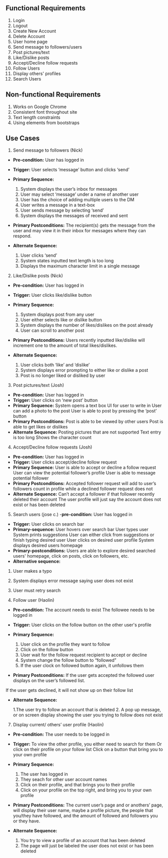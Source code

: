 

## Functional Requirements

1. Login
2. Logout
3. Create New Account
4. Delete Account
5. User home page
6. Send message to followers/users
7. Post pictures/text
8. Like/Dislike posts
9. Accept/Decline follow requests
10. Follow Users
11. Display others' profiles
12. Search Users

## Non-functional Requirements

1. Works on Google Chrome
2. Consistent font throughout site
3. Text length constraints
4. Using elements from bootstraps

## Use Cases

1. Send message to followers (Nick)
- **Pre-condition:** User has logged in
- **Trigger:** User selects ‘message’ button and clicks ‘send’
 
- **Primary Sequence:**
  
  1. System displays the user’s inbox for messages
  2.  User may select ‘message’ under a name of another user
  3.  User has the choice of adding multiple users to the DM
  4. User writes a message in a text-box
  5. User sends message by selecting ‘send’
  6. System displays the messages of received and sent
 
- **Primary Postconditions:** <can be a list or short description> 
The recipient(s) gets the message from the user and may view it in their inbox for messages where they can respond.
 
- **Alternate Sequence:** <you can have more than one alternate sequence to describe multiple issues that may arise>
  
  1. User clicks ‘send’
  2. System states inputted text length is too long
  3. Displays the maximum character limit in a single message
  
 
 
2. Like/Dislike posts (Nick)
- **Pre-condition:** User has logged in
- **Trigger:** User clicks like/dislike button
 
- **Primary Sequence:**
  
  1.  System displays post from any user
  2.  User either selects like or dislike button
  3.  System displays the number of likes/dislikes on the post already
  4.  User can scroll to another post
 
- **Primary Postconditions:** <can be a list or short description> 
Users recently inputted like/dislike will increment one to the amount of total likes/dislikes.
 
- **Alternate Sequence:** <you can have more than one alternate sequence to describe multiple issues that may arise>
  
  1. User clicks both ‘like’ and ‘dislike’
  2. System displays error prompting to either like or dislike a post
  3. Post is no longer liked or disliked by user
 
 
3. Post pictures/text (Josh)
- **Pre-condition:** User has logged in
- **Trigger:** User clicks on ‘new post’ button 
- **Primary Sequence:** 
System opens a text box UI for user to write in
User can add a photo to the post
User is able to post by pressing the ‘post’ button
- **Primary Postconditions:**
Post is able to be viewed by other users
Post is able to get likes or dislikes
 - **Alternate Sequence:**
Posting pictures that are not supported
Text entry is too long 
Shows the character count 
 
4. Accept/Decline follow requests (Josh)
- **Pre-condition:** User has logged in
- **Trigger:** User clicks accept/decline follow request
- **Primary Sequence:** 
User is able to accept or decline a follow request
User can view the potential follower’s profile
User is able to message potential follower
- **Primary Postconditions:** Accepted follower request will add to user’s followers count in profile while a  declined follower request does not
 - **Alternate Sequence:**
Can’t accept a follower if that follower recently deleted their account
The user profile will just say the account does not exist or has been deleted
 
 
 
 
 
 
 
 
5. Search users (jose c.)
-**pre-condition:**  User has logged in
- **Trigger:** User clicks on search bar
- **Primary-sequence:** 
User hovers over search bar
User types user
System prints suggestions
User can either click from suggestions or finish typing desired user
User clicks on desired user profile
System displays desired users homepage
- **Primary-postconditions:** Users are able to explore desired searched users' homepage, click on posts, click on followers, etc.
- **Alternative sequence:**
1. User makes a typo
2. System displays error message saying user does not exist
3. User must retry search
 
6. Follow user (Haolin)
- **Pre-condition:** <can be a list or short description> 
The account needs to exist 
The followee needs to be logged in 

- **Trigger:** <can be a list or short description> 
User clicks on the follow button on the other user's profile 

- **Primary Sequence:**
  
  1. User click on the profile they want to follow 
  2. Click on the follow button 
  3. User wait for the follow request recipient to accept or decline
  4. System change the follow button to “followed”
  5. If the user clock on followed button again, it unfollows them

- **Primary Postconditions:** <can be a list or short description> 
If the user gets accepted the followed user displays on the user’s followed list.

If the user gets declined, it will not show up on their follow list

- **Alternate Sequence:** <you can have more than one alternate sequence to describe multiple issues that may arise>

  1.The user try to follow an account that is deleted
  2. A pop up message, or on screen display showing the user you trying to follow does not exist



7. Display current/ others’ user profile (Haolin)
- **Pre-condition:** 
The user needs to be logged in 


- **Trigger:** <can be a list or short description> 
To view the other profile, you either need to search for them 
Or click on their profile on your follow list 
Click on a button that bring you to your own profile

- **Primary Sequence:**
  
  1. The user has logged in 
  2. They seach for other user account names 
  3. Click on their profile, and that brings you to their profile 
  4. Click on your profile on the top right, and bring you to your own profile

- **Primary Postconditions:** 
The current user’s page and or anothers’ page, will display their user name, maybe a profile picture, the people that you/they have followed, and the amount of followed and followers you or they have. 


- **Alternate Sequence:** <you can have more than one alternate sequence to describe multiple issues that may arise>
  
  1. You try to view a profile of an account that has been deleted
  2. The page will just be labeled the user does not exist or has been deleted

